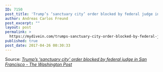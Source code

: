 ```yaml
---
ID: 7150
post_title: 'Trump’s ‘sanctuary city’ order blocked by federal judge in San Francisco &#8211; The Washington Post'
author: Andreas Carlos Freund
post_excerpt: ""
layout: post
permalink: >
  https://mydivein.com/trumps-sanctuary-city-order-blocked-by-federal-judge-in-san-francisco-the-washington-post/
published: true
post_date: 2017-04-26 00:30:33
---
```

Source: <em><a href="https://www.washingtonpost.com/local/social-issues/2017/04/25/c9e212c8-29f7-11e7-b605-33413c691853_story.html?hpid=hp_hp-top-table-main_sanctuary-cities-550pm%3Ahomepage%2Fstory&amp;utm_term=.1e2ee5743422">Trump’s ‘sanctuary city’ order blocked by federal judge in San Francisco - The Washington Post</a></em>